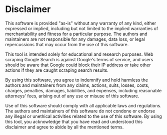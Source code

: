 

# Disclaimer
This software is provided "as-is" without any warranty of any kind, either expressed or implied, including but not limited to the implied warranties of merchantability and fitness for a particular purpose. The authors and maintainers are not responsible for any damages, data loss, or legal repercussions that may occur from the use of this software.

This tool is intended solely for educational and research purposes. Web scraping Google Search is against Google's terms of service, and users should be aware that Google could block their IP address or take other actions if they are caught scraping search results.

By using this software, you agree to indemnify and hold harmless the authors and maintainers from any claims, actions, suits, losses, costs, charges, penalties, damages, liabilities, and expenses, including reasonable attorneys' fees, arising out of any use or misuse of this software.

Use of this software should comply with all applicable laws and regulations. The authors and maintainers of this software do not condone or endorse any illegal or unethical activities related to the use of this software. By using this tool, you acknowledge that you have read and understood this disclaimer and agree to abide by all the mentioned terms.